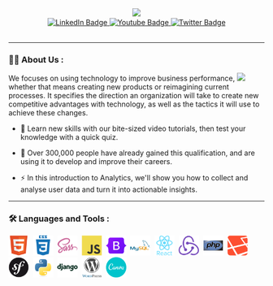 <div id="header" align="center">
  <img src="https://media.giphy.com/media/eHLOy7n3ztm42Pvh96/giphy.gif" width="100"/>
  
  <div id="badges">
     <a href="https://www.linkedin.com/in/rasifsahl/">
        <img src="https://img.shields.io/badge/LinkedIn-blue?style=for-the-badge&logo=linkedin&logoColor=white" alt="LinkedIn Badge"/>
     </a>
     <a href="https://www.youtube.com/c/CoachMillionaires">
        <img src="https://img.shields.io/badge/YouTube-red?style=for-the-badge&logo=youtube&logoColor=white" alt="Youtube Badge"/>
     </a>
     <a href="https://twitter.com/OpenDesk99">
        <img src="https://img.shields.io/badge/Twitter-blue?style=for-the-badge&logo=twitter&logoColor=white" alt="Twitter Badge"/>
     </a>
  </div>
  
  <img src="https://komarev.com/ghpvc/?username=your-github-username&style=flat-square&color=blue" alt=""/>
  
<!--   <h1>Hay 👋,this is us </h1> -->

</div>

<!-- 
this is the champion gif section
<div align="center">
  <img src="https://media.giphy.com/media/d7qsgL2F2cUTNyhObs/giphy.gif" width="600" height="300"/>
</div> -->

---
### :man_technologist: About Us :

We focuses on using technology to improve business performance, <img src="https://media.giphy.com/media/WUlplcMpOCEmTGBtBW/giphy.gif" width="30">  whether that means creating new products or reimagining current processes. It specifies the direction an organization will take to create new competitive advantages with technology, as well as the tactics it will use to achieve these changes.

- :telescope: Learn new skills with our bite-sized video tutorials, then test your knowledge with a quick quiz.

- :seedling: Over 300,000 people have already gained this qualification, and are using it to develop and improve their careers.

- :zap: In this introduction to Analytics, we'll show you how to collect and analyse user data and turn it into actionable insights.

---
### :hammer_and_wrench: Languages and Tools :
<div>
  <img src="https://github.com/devicons/devicon/blob/master/icons/html5/html5-original.svg" title="HTML5" alt="HTML" width="40" height="40"/>&nbsp;
  <img src="https://github.com/devicons/devicon/blob/master/icons/css3/css3-plain-wordmark.svg"  title="CSS3" alt="CSS" width="40" height="40"/>&nbsp;
  <img src="https://github.com/devicons/devicon/blob/master/icons/sass/sass-original.svg" title="Java" alt="Java" width="40" height="40"/>&nbsp;
  <img src="https://github.com/devicons/devicon/blob/master/icons/javascript/javascript-original.svg" title="JavaScript" alt="JavaScript" width="40"         height="40"/>&nbsp;
    <img src="https://github.com/devicons/devicon/blob/master/icons/bootstrap/bootstrap-original.svg" title="Java" alt="Java" width="40" height="40"/>&nbsp;
  <img src="https://github.com/devicons/devicon/blob/master/icons/mysql/mysql-original-wordmark.svg" title="MySQL"  alt="MySQL" width="40"                   height="40"/>&nbsp;
  <img src="https://github.com/devicons/devicon/blob/master/icons/react/react-original-wordmark.svg" title="React" alt="React" width="40" height="40"/>&nbsp;
  <img src="https://github.com/devicons/devicon/blob/master/icons/redux/redux-original.svg" title="Java" alt="Java" width="40" height="40"/>&nbsp;
  <img src="https://github.com/devicons/devicon/blob/master/icons/php/php-original.svg" title="Java" alt="Java" width="40" height="40"/>&nbsp;
  <img src="https://github.com/devicons/devicon/blob/master/icons/laravel/laravel-plain.svg" title="Java" alt="Java" width="40" height="40"/>&nbsp;
  <img src="https://github.com/devicons/devicon/blob/master/icons/symfony/symfony-original.svg" title="Java" alt="Java" width="40" height="40"/>&nbsp;
  <img src="https://github.com/devicons/devicon/blob/master/icons/python/python-original.svg" title="Java" alt="Java" width="40" height="40"/>&nbsp;
  <img src="https://github.com/devicons/devicon/blob/master/icons/django/django-plain-wordmark.svg" title="Java" alt="Java" width="40" height="40"/>&nbsp;
  <img src="https://github.com/devicons/devicon/blob/master/icons/wordpress/wordpress-original.svg" title="Java" alt="Java" width="40" height="40"/>&nbsp;
  <img src="https://github.com/devicons/devicon/blob/master/icons/canva/canva-original.svg" title="Java" alt="Java" width="40" height="40"/>&nbsp;

</div>
